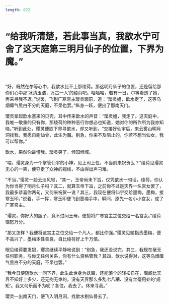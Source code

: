 ```yaml
---
length: 872
---
```


# “给我听清楚，若此事当真，我歆水宁可舍了这天庭第三明月仙子的位置，下界为魔。”

<br>

“好，既然在尔等心中，我歆水比不上那绫荷。那这明月仙子的位置，还是留给那你们心中那‘冰清玉洁，万古一人’的绫荷吧。哈哈哈，若有一日，尔等看透了她，再来寻我不迟。”说罢，飞到广寒宫主璎灵面前，道：“璎灵姐，歆水走了，这等乌烟瘴气黑白不分的天庭，不呆也罢。”纵身一跃，便出了那南天门。

璎灵拿起歆水塞来的贝壳，耳中传来歆水的声音：“璎灵姐，我走了。这天庭中，我唯一敬重的只有你，那绫荷的种种恶行你想必也知道，她对你的所作所为我亦知晓。”听到此处，璎灵便欲下界寻歆水，却又听到，“交接好仙宇后，来云雾山明月洞找我，我愿自剔仙骨，此生为魔。别急，你来不及阻止的，你若不想当仙女，我可以帮你。”

歆水，果然你最懂我。璎灵笑了，倾国倾城。

“喂，璎灵身为一个掌管仙宇的小神，见上司上任，不当前来祝贺么？”绫荷见璎灵无心的一笑，便夺走了众神的视线，不由得出声刁难。

“不当，”璎灵一脸云淡风轻，“其一，玉帝尚未下旨，仅凭歆水一句话，绫荷，你认为你当得了明月仙子吗？其二，就算玉帝下旨，之前你不过是天界一名宫女罢了，我最多恭喜你两句，又何来祝贺一说？其三，我现在便将仙宇交给墨梅，墨梅，接寒玉印。”说着，手一挥，寒玉印便飞到墨梅手中，瞬间，原先一名小小宫女，成了广寒宫主。

“璎灵，你好大的胆子，竟不过问王母，便擅将广寒宫主之位交给一名宫女。”绫荷恼怒万分。

“那又怎样？我便将这宫主之位交给一个凡人，都比你强。”璎灵见她指责墨梅，便不高兴了，墨梅本性善良，自比绫荷好上千万倍。

眼见绫荷要发狠，璎灵继续平静地说到：“别急，我还没说完。其三，我现在毫无任何职务，与你无任何关系，你有什么资格管我？其四，歆水说得对，这等乌烟瘴气黑白不分的天庭，不呆也罢。”

“我今日便随歆水一同下界，此生此世身为妖魔，还能落个的轻松自在，魔阁比天界不知好上多少，还无拘无束的，没有天界那么多乱七八糟、没有丝毫用处的‘规矩’。我又何乐而不为呢？各位，我去了。休来寻我。”

璎灵一出南天门，便飞入明月洞，找歆水剔仙骨去了。

